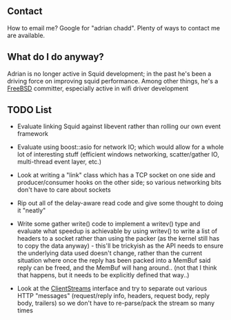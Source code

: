 ## Contact

How to email me? Google for "adrian chadd". Plenty of ways to contact me
are available.

## What do I do anyway?

Adrian is no longer active in Squid development; in the past he's been a
driving force on improving squid performance. Among other things, he's a
[FreeBSD](http://www.freebsd.org/) committer, especially active in wifi
driver development

## TODO List

  - Evaluate linking Squid against libevent rather than rolling our own
    event framework

  - Evaluate using boost::asio for network IO; which would allow for a
    whole lot of interesting stuff (efficient windows networking,
    scatter/gather IO, multi-thread event layer, etc.)

  - Look at writing a "link" class which has a TCP socket on one side
    and producer/consumer hooks on the other side; so various networking
    bits don't have to care about sockets

  - Rip out all of the delay-aware read code and give some thought to
    doing it "neatly"

  - Write some gather write() code to implement a writev() type and
    evaluate what speedup is achievable by using writev() to write a
    list of headers to a socket rather than using the packer (as the
    kernel still has to copy the data anyway) - this'll be trickyish as
    the API needs to ensure the underlying data used doesn't change,
    rather than the current situation where once the reply has been
    packed into a MemBuf said reply can be freed, and the MemBuf will
    hang around.. (not that I think that happens, but it needs to be
    explicitly defined that way..)

  - Look at the
    [ClientStreams](/ClientStreams#)
    interface and try to separate out various HTTP "messages"
    (request/reply info, headers, request body, reply body, trailers) so
    we don't have to re-parse/pack the stream so many times
